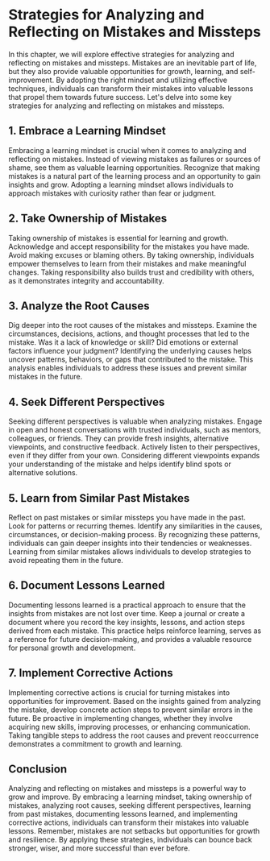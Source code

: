 # Strategies for Analyzing and Reflecting on Mistakes and Missteps

In this chapter, we will explore effective strategies for analyzing and reflecting on mistakes and missteps. Mistakes are an inevitable part of life, but they also provide valuable opportunities for growth, learning, and self-improvement. By adopting the right mindset and utilizing effective techniques, individuals can transform their mistakes into valuable lessons that propel them towards future success. Let's delve into some key strategies for analyzing and reflecting on mistakes and missteps.

## 1\. Embrace a Learning Mindset

Embracing a learning mindset is crucial when it comes to analyzing and reflecting on mistakes. Instead of viewing mistakes as failures or sources of shame, see them as valuable learning opportunities. Recognize that making mistakes is a natural part of the learning process and an opportunity to gain insights and grow. Adopting a learning mindset allows individuals to approach mistakes with curiosity rather than fear or judgment.

## 2\. Take Ownership of Mistakes

Taking ownership of mistakes is essential for learning and growth. Acknowledge and accept responsibility for the mistakes you have made. Avoid making excuses or blaming others. By taking ownership, individuals empower themselves to learn from their mistakes and make meaningful changes. Taking responsibility also builds trust and credibility with others, as it demonstrates integrity and accountability.

## 3\. Analyze the Root Causes

Dig deeper into the root causes of the mistakes and missteps. Examine the circumstances, decisions, actions, and thought processes that led to the mistake. Was it a lack of knowledge or skill? Did emotions or external factors influence your judgment? Identifying the underlying causes helps uncover patterns, behaviors, or gaps that contributed to the mistake. This analysis enables individuals to address these issues and prevent similar mistakes in the future.

## 4\. Seek Different Perspectives

Seeking different perspectives is valuable when analyzing mistakes. Engage in open and honest conversations with trusted individuals, such as mentors, colleagues, or friends. They can provide fresh insights, alternative viewpoints, and constructive feedback. Actively listen to their perspectives, even if they differ from your own. Considering different viewpoints expands your understanding of the mistake and helps identify blind spots or alternative solutions.

## 5\. Learn from Similar Past Mistakes

Reflect on past mistakes or similar missteps you have made in the past. Look for patterns or recurring themes. Identify any similarities in the causes, circumstances, or decision-making process. By recognizing these patterns, individuals can gain deeper insights into their tendencies or weaknesses. Learning from similar mistakes allows individuals to develop strategies to avoid repeating them in the future.

## 6\. Document Lessons Learned

Documenting lessons learned is a practical approach to ensure that the insights from mistakes are not lost over time. Keep a journal or create a document where you record the key insights, lessons, and action steps derived from each mistake. This practice helps reinforce learning, serves as a reference for future decision-making, and provides a valuable resource for personal growth and development.

## 7\. Implement Corrective Actions

Implementing corrective actions is crucial for turning mistakes into opportunities for improvement. Based on the insights gained from analyzing the mistake, develop concrete action steps to prevent similar errors in the future. Be proactive in implementing changes, whether they involve acquiring new skills, improving processes, or enhancing communication. Taking tangible steps to address the root causes and prevent reoccurrence demonstrates a commitment to growth and learning.

## Conclusion

Analyzing and reflecting on mistakes and missteps is a powerful way to grow and improve. By embracing a learning mindset, taking ownership of mistakes, analyzing root causes, seeking different perspectives, learning from past mistakes, documenting lessons learned, and implementing corrective actions, individuals can transform their mistakes into valuable lessons. Remember, mistakes are not setbacks but opportunities for growth and resilience. By applying these strategies, individuals can bounce back stronger, wiser, and more successful than ever before.
